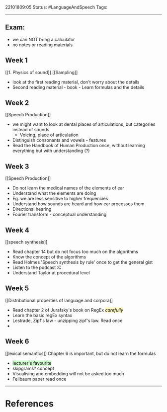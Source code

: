 22101809:05
Status:  #LanguageAndSpeech
Tags: 

---
## Exam: 
- we can NOT bring a calculator
- no notes or reading materials

## Week 1
[[1. Physics of sound]] [[Sampling]]
- look at the first reading material, don't worry about the details
- Second reading material - book - Learn formulas and the details

## Week 2
[[Speech Production]]
- we might want to look at dental places of articulations, but categories instead of sounds
	- Voicing, place of articulation
- Distinguish consonants and vowels - features
- Read the Handbook of Human Production once, without learning everything but with understanding (?)

## Week 3
[[Speech Production]]
- Do not learn the medical names of the elements of ear
- Understand what the elements are doing 
- Eg. we are less sensitive to higher frequencies 
- Understand how sounds are heard and how ear processes them
- Directional hearing
- Fourier transform - conceptual understanding

## Week 4
[[speech synthesis]]
- Read chapter 14 but do not focus too much on the algorithms
- Know the concept of the algorithms
- Read Holmes 'Speech synthesis by rule' once to get the general gist
- Listen to the podcast :C
- Understand Taylor at procedural level

## Week 5
[[Distributional properties of language and corpora]]
- Read chapter 2 of Jurafsky's book on RegEx <mark style="background: #FFF3A3A6;">*carefully*</mark>
- Learn the basic regEx syntax 
- Lestrade, Zipf's law - unzipping zipf's law. Read once
- 

## Week 6
[[lexical semantics]]
Chapter 6 is important, but do not learn the formulas
- <mark style="background: #BBFABBA6;">lecturer's favourite</mark>
- skipgrams? concept
- Visualising and embedding will not be asked too much
- Fellbaum paper read once


---
# References